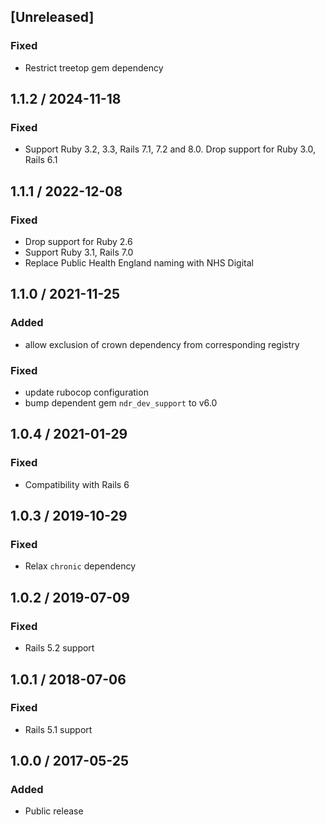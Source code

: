 ## [Unreleased]
### Fixed
* Restrict treetop gem dependency

## 1.1.2 / 2024-11-18
### Fixed
* Support Ruby 3.2, 3.3, Rails 7.1, 7.2 and 8.0. Drop support for Ruby 3.0, Rails 6.1

## 1.1.1 / 2022-12-08
### Fixed
* Drop support for Ruby 2.6
* Support Ruby 3.1, Rails 7.0
* Replace Public Health England naming with NHS Digital

## 1.1.0 / 2021-11-25
### Added
* allow exclusion of crown dependency from corresponding registry
### Fixed
* update rubocop configuration
* bump dependent gem `ndr_dev_support` to v6.0

## 1.0.4 / 2021-01-29
### Fixed
* Compatibility with Rails 6

## 1.0.3 / 2019-10-29
### Fixed
* Relax `chronic` dependency

## 1.0.2 / 2019-07-09
### Fixed
* Rails 5.2 support

## 1.0.1 / 2018-07-06
### Fixed
* Rails 5.1 support

## 1.0.0 / 2017-05-25
### Added
* Public release
